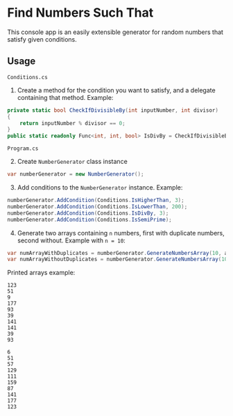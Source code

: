 # Find Numbers Such That

This console app is an easily extensible generator for random numbers that satisfy given conditions.

## Usage

`Conditions.cs`

1. Create a method for the condition you want to satisfy, and a delegate containing that method. Example:

```csharp
private static bool CheckIfDivisibleBy(int inputNumber, int divisor)
{
    return inputNumber % divisor == 0;
}
public static readonly Func<int, int, bool> IsDivBy = CheckIfDivisibleBy;
```

`Program.cs`

2. Create `NumberGenerator` class instance

```csharp
var numberGenerator = new NumberGenerator();
```

3. Add conditions to the `NumberGenerator` instance. Example:

```csharp
numberGenerator.AddCondition(Conditions.IsHigherThan, 3);
numberGenerator.AddCondition(Conditions.IsLowerThan, 200);
numberGenerator.AddCondition(Conditions.IsDivBy, 3);
numberGenerator.AddCondition(Conditions.IsSemiPrime);
```

4. Generate two arrays containing `n` numbers, first with duplicate numbers, second without. Example with `n = 10`:

```csharp
var numArrayWithDuplicates = numberGenerator.GenerateNumbersArray(10, allowDuplicates: true);
var numArrayWithoutDuplicates = numberGenerator.GenerateNumbersArray(10, allowDuplicates: false);
```

Printed arrays example:

```
123
51
9
177
93
39
141
141
39
93

6
51
57
129
111
159
87
141
177
123
```
